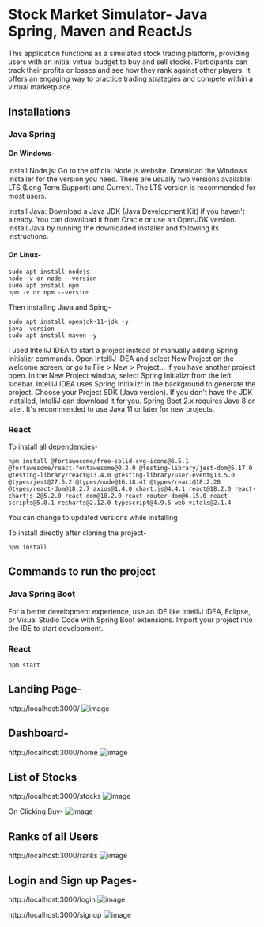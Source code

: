 # Stock Market Simulator- Java Spring, Maven and ReactJs

This application functions as a simulated stock trading platform, providing users with an initial virtual budget to buy and sell stocks. Participants can track their profits or losses and see how they rank against other players. It offers an engaging way to practice trading strategies and compete within a virtual marketplace.

## Installations
### Java Spring
#### On Windows-
Install Node.js: Go to the official Node.js website. Download the Windows Installer for the version you need. There are usually two versions available: LTS (Long Term Support) and Current. The LTS version is recommended for most users.

Install Java:
Download a Java JDK (Java Development Kit) if you haven't already. You can download it from Oracle or use an OpenJDK version.
Install Java by running the downloaded installer and following its instructions.
#### On Linux-
```
sudo apt install nodejs
node -v or node --version
sudo apt install npm 
npm -v or npm --version 
```
Then installing Java and Sping-
```
sudo apt install openjdk-11-jdk -y
java -version
sudo apt install maven -y
```

I used IntelliJ IDEA to start a project instead of manually adding Spring Initializr commands.
Open IntelliJ IDEA and select New Project on the welcome screen, or go to File > New > Project... if you have another project open.
In the New Project window, select Spring Initializr from the left sidebar. IntelliJ IDEA uses Spring Initializr in the background to generate the project.
Choose your Project SDK (Java version). If you don't have the JDK installed, IntelliJ can download it for you. Spring Boot 2.x requires Java 8 or later. It's recommended to use Java 11 or later for new projects.

### React
To install all dependencies-
```
npm install @fortawesome/free-solid-svg-icons@6.5.1 @fortawesome/react-fontawesome@0.2.0 @testing-library/jest-dom@5.17.0 @testing-library/react@13.4.0 @testing-library/user-event@13.5.0 @types/jest@27.5.2 @types/node@16.18.41 @types/react@18.2.20 @types/react-dom@18.2.7 axios@1.4.0 chart.js@4.4.1 react@18.2.0 react-chartjs-2@5.2.0 react-dom@18.2.0 react-router-dom@6.15.0 react-scripts@5.0.1 recharts@2.12.0 typescript@4.9.5 web-vitals@2.1.4
```
You can change to updated versions while installing

To install directly after cloning the project-
``` 
npm install
```

## Commands to run the project
### Java Spring Boot
For a better development experience, use an IDE like IntelliJ IDEA, Eclipse, or Visual Studio Code with Spring Boot extensions.
Import your project into the IDE to start development.

### React
```
npm start
```
## Landing Page-
http://localhost:3000/
![image](https://github.com/MalvikaShetty/stock-market-simulator/assets/66647891/14d91509-39ca-4294-a609-b83eaa5c768b)

## Dashboard- 
http://localhost:3000/home
![image](https://github.com/MalvikaShetty/stock-market-simulator/assets/66647891/fde983fa-5120-44f9-8ced-966ae0d6170b)

## List of Stocks
http://localhost:3000/stocks
![image](https://github.com/MalvikaShetty/stock-market-simulator/assets/66647891/54ade630-c7fd-4c99-baaa-622ce43903d5)

On Clicking Buy-
![image](https://github.com/MalvikaShetty/stock-market-simulator/assets/66647891/5e64be88-bd2d-4e0f-902e-3257d01a8c35)

## Ranks of all Users
http://localhost:3000/ranks
![image](https://github.com/MalvikaShetty/stock-market-simulator/assets/66647891/244589e7-885b-4169-9ad7-3274a5fd74e0)

## Login and Sign up Pages-
http://localhost:3000/login
![image](https://github.com/MalvikaShetty/stock-market-simulator/assets/66647891/e6a9e562-3873-46ce-baa6-f3fcd3af7a2d)

http://localhost:3000/signup
![image](https://github.com/MalvikaShetty/stock-market-simulator/assets/66647891/0d706ce1-e309-4750-a16c-0e45ad637ed2)

